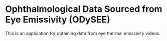 # Ophthalmological Data Sourced from Eye Emissivity (ODySEE)

This is an application for obtaining data from eye thermal emissivity videos.
